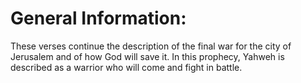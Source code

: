 # General Information:

These verses continue the description of the final war for the city of Jerusalem and of how God will save it. In this prophecy, Yahweh is described as a warrior who will come and fight in battle.